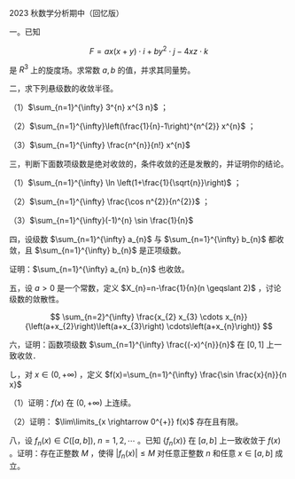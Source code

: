 2023 秋数学分析期中（回忆版）

一。已知

$$
F=a x(x+y) \cdot i+b y^{2} \cdot j-4 x z \cdot k
$$

是 $R^{3}$ 上的旋度场。求常数 $a, b$ 的值，并求其同量势。

二，求下列悬级数的收敛半径。

（1）$\sum_{n=1}^{\infty} 3^{n} x^{3 n}$ ；

（2）$\sum_{n=1}^{\infty}\left(\frac{1}{n}-1\right)^{n^{2}} x^{n}$ ；

（3）$\sum_{n=1}^{\infty} \frac{n^{n}}{n!} x^{n}$

三，判断下面数项级数是绝对收敛的，条件收敛的还是发散的，并证明你的结论。

（1）$\sum_{n=1}^{\infty} \ln \left(1+\frac{1}{\sqrt{n}}\right)$ ；

（2）$\sum_{n=1}^{\infty} \frac{\cos n^{2}}{n^{2}}$ ；

（3）$\sum_{n=1}^{\infty}(-1)^{n} \sin \frac{1}{n}$

四，设级数 $\sum_{n=1}^{\infty} a_{n}$ 与 $\sum_{n=1}^{\infty} b_{n}$ 都收敛，且 $\sum_{n=1}^{\infty} b_{n}$ 是正项级数。

证明：$\sum_{n=1}^{\infty} a_{n} b_{n}$ 也收敛。

五，设 $a>0$ 是一个常数，定义 $X_{n}=n-\frac{1}{n}(n \geqslant 2)$ ，讨论级数的敛散性。

$$
\sum_{n=2}^{\infty} \frac{x_{2} x_{3} \cdots x_{n}}{\left(a+x_{2}\right)\left(a+x_{3}\right) \cdots\left(a+x_{n}\right)}
$$

六，证明：函数项级数 $\sum_{n=1}^{\infty} \frac{(-x)^{n}}{n}$ 在 $[0,1]$ 上一致收敛．

し，对 $x \in(0,+\infty)$ ，定义 $f(x)=\sum_{n=1}^{\infty} \frac{\sin \frac{x}{n}}{n x}$

（1）证明：$f(x)$ 在 $(0,+\infty)$ 上连续。

（2）证明： $\lim\limits_{x \rightarrow 0^{+}} f(x)$ 存在且有限。

八，设 $f_{n}(x) \in C([a, b]), ~ n=1,2, \cdots$ 。已知 $\left\{f_{n}(x)\right\}$ 在 $[a, b]$ 上一致收敛于 $f(x)$ 。证明：存在正整数 $M$ ，使得 $\left|f_{n}(x)\right| \leqslant M$ 对任意正整数 $n$ 和任意 $x \in[a, b]$ 成立。

